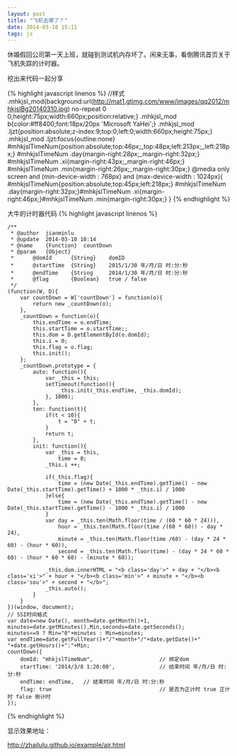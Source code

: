 ```yaml
---
layout: post
title: "飞机去哪了？"
date: 2014-03-18 15:11
tags: js
---
```

   休婚假回公司第一天上班，就碰到测试机内存坏了。闲来无事，看倒腾讯首页关于飞机失踪的计时器。
   
   挖出来代码一起分享
   
{% highlight javascript linenos %}
//样式
.mhkjsl_mod{background:url(http://mat1.gtimg.com/www/images/qq2012/mhkjslBg20140310.jpg) no-repeat 0 0;height:75px;width:660px;position:relative;}
.mhkjsl_mod b{color:#ff8400;font:18px/20px 'Microsoft YaHei';}
.mhkjsl_mod .ljzt{position:absolute;z-index:9;top:0;left:0;width:660px;height:75px;}
.mhkjsl_mod .ljzt:focus{outline:none}
#mhkjslTimeNum{position:absolute;top:46px;_top:48px;left:213px;_left:218px;}
#mhkjslTimeNum .day{margin-right:28px;_margin-right:32px;}
#mhkjslTimeNum .xi{margin-right:43px;_margin-right:46px;}
#mhkjslTimeNum .min{margin-right:26px;_margin-right:30px;}
@media only screen and (min-device-width : 768px) and (max-device-width : 1024px){
#mhkjslTimeNum{position:absolute;top:45px;left:218px;}
#mhkjslTimeNum .day{margin-right:32px;}#mhkjslTimeNum .xi{margin-right:46px;}#mhkjslTimeNum .min{margin-right:30px;}
}
{% endhighlight %}

<!-- more -->

大牛的计时器代码
{% highlight javascript linenos %}

	/**
	 * @author  jianminlu
	 * @update  2014-03-10 10:14
	 * @name    {Function}  countDown
	 * @param   {Object}
	 *      @domId      {String}    domID
	 *      @startTime  {String}    2015/1/30 年/月/日 时:分:秒
	 *      @endTime    {String     2014/1/30 年/月/日 时:分:秒
	 *      @flag       {Boolean}   true / false
	 */
	(function(W, D){
	    var countDown = W['countDown'] = function(o){
	        return new _countDown(o);
	    },
	    _countDown = function(o){
	        this.endTime = o.endTime;
	        this.startTime = o.startTime;;
	        this.dom = D.getElementById(o.domId);
	        this.i = 0;
	        this.flag = o.flag;
	        this.init();
	    };
	    _countDown.prototype = {
	        auto: function(){
	            var _this = this;
	            setTimeout(function(){
	                _this.init(_this.endTime, _this.domId);
	            }, 1000);
	        },
	        ten: function(t){
	            if(t < 10){
	                t = "0" + t;
	            }
	            return t;
	        },
	        init: function(){
	            var _this = this,
	                time = 0;
	            _this.i ++;
	
	            if(_this.flag){
	                time = (new Date(_this.endTime).getTime() - new Date(_this.startTime).getTime() + 1000 * _this.i) / 1000 
	            }else{
	                time = (new Date(_this.endTime).getTime() - new Date(_this.startTime).getTime() - 1000 * _this.i) / 1000 
	            }
	            var day = _this.ten(Math.floor(time / (60 * 60 * 24))),
	                hour = _this.ten(Math.floor(time /(60 * 60)) - day * 24),
	                minute = _this.ten(Math.floor(time /60) - (day * 24 * 60) - (hour * 60)),
	                second = _this.ten(Math.floor(time) - (day * 24 * 60 * 60) - (hour * 60 * 60) - (minute * 60));
	
	            _this.dom.innerHTML = "<b class='day'>" + day + "</b><b class='xi'>" + hour + "</b><b class='min'>" + minute + "</b><b class='sou'>" + second + "</b>";
	            _this.auto();
	        }
	    }
	})(window, document);			
	// SSI时间格式 
	var date=new Date(), month=date.getMonth()+1, minutes=date.getMinutes(),Min,seconds=date.getSeconds();
	minutes<=9 ? Min="0"+minutes : Min=minutes;
	var endTime=date.getFullYear()+"/"+month+"/"+date.getDate()+" "+date.getHours()+":"+Min;
	countDown({
	    domId: "mhkjslTimeNum",                     // 绑定dom
	    startTime: '2014/3/8 1:20:00',              // 结束时间 年/月/日 时:分:秒
	    endTime: endTime,   // 结束时间 年/月/日 时:分:秒
	    flag: true                                  // 是否为正计时 true 正计时 false 倒计时
	});
	
{% endhighlight %}
   
显示效果地址：

<a href="http://zhailulu.github.io/example/air.html">http://zhailulu.github.io/example/air.html</a>
  

   
    